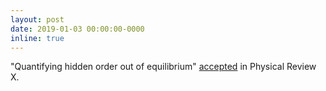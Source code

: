 ```yaml
---
layout: post
date: 2019-01-03 00:00:00-0000
inline: true
---
```


"Quantifying hidden order out of equilibrium" [accepted](https://journals.aps.org/prx/accepted/0407dK3eGaa16402236d3da8f28c9d84d0cc7c1a3) in Physical Review X.
